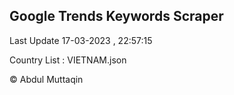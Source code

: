 

## Google Trends Keywords Scraper 
 
Last Update 17-03-2023 , 22:57:15

Country List :
VIETNAM.json



© Abdul Muttaqin 

